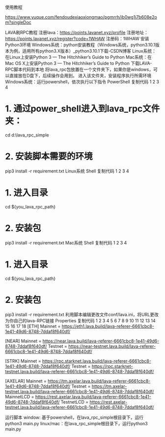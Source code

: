 
使用教程

https://www.yuque.com/fendoudexiaoxiongmao/pgmrrh/ib0wg1i7b608e2om?singleDoc

LAVA刷RPC教程
注册lava：https://points.lavanet.xyz/profile
注册地址： https://points.lavanet.xyz/register?code=1WHAW
注册码：1WHAW
安装Python3环境
Windows系统：python安装教程（Windows系统，python3.10.1版本为例，适用所有python3.X版本）_python3.10.1下载-CSDN博客
Linux系统：在Linux上安装Python 3 — The Hitchhiker’s Guide to Python
Mac系统：在Mac OS X上安装Python 3 — The Hitchhiker’s Guide to Python
下载LAVA-RPC脚本代码到本地
将lava_rpc包放置在一个文件夹下，如果你是windows，可以直接放在D盘下，后续操作会用到。
进入该文件夹，安装程序执行所需环境
Windows系统：运行powershell，依次执行以下指令
PowerShell
复制代码
1
2
3
4
# 1. 通过power_shell进入到lava_rpc文件夹：
cd d:\lava_rpc_simple
# 2. 安装脚本需要的环境
pip3 install -r requirement.txt
Linux系统
Shell
复制代码
1
2
3
4
# 1. 进入目录
cd ${you_lava_rpc_path}
# 2. 安装包
pip3 install -r requirement.txt
Mac系统
Shell
复制代码
1
2
3
4
# 1. 进入目录
cd ${you_lava_rpc_path}
# 2. 安装包
pip3 install -r requirement.txt
利用脚本编辑更改文件conf/lava.ini，将URL更改为你自己的lava-RPC链接
Properties
复制代码
1
2
3
4
5
6
7
8
9
10
11
12
13
14
15
16
17
18
[ETH]
Mainnet = https://eth1.lava.build/lava-referer-6661cbc8-1e41-49d6-8748-7ddaf8f640df/

[NEAR]
Mainnet = https://near.lava.build/lava-referer-6661cbc8-1e41-49d6-8748-7ddaf8f640df/
Testnet = https://near-testnet.lava.build/lava-referer-6661cbc8-1e41-49d6-8748-7ddaf8f640df/

[STRK]
Mainnet = https://rpc.starknet.lava.build/lava-referer-6661cbc8-1e41-49d6-8748-7ddaf8f640df/
Testnet = https://rpc.starknet-testnet.lava.build/lava-referer-6661cbc8-1e41-49d6-8748-7ddaf8f640df/

[AXELAR]
Mainnet = https://tm.axelar.lava.build/lava-referer-6661cbc8-1e41-49d6-8748-7ddaf8f640df/
Testnet = https://tm.axelar-testnet.lava.build/lava-referer-6661cbc8-1e41-49d6-8748-7ddaf8f640df/
MainnetLCD = https://rest.axelar.lava.build/lava-referer-6661cbc8-1e41-49d6-8748-7ddaf8f640df/
TestnetLCD = https://rest.axelar-testnet.lava.build/lava-referer-6661cbc8-1e41-49d6-8748-7ddaf8f640df/


运行脚本
window:  基于powershell，在lava_rpc_simple根目录下，运行python3 main.py
linux/mac：在lava_rpc_simple根目录下，运行python3 main.py

